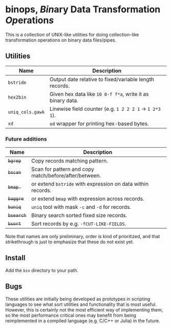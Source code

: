 # binops, *Bin*ary Data Transformation *Op*eration*s*

This is a collection of UNIX-like utilities for doing collection-like
transformation operations on binary data files/pipes.

## Utilities

| Name             | Description |
| ---------------- | ----------- |
| `bstride`        | Output date relative to fixed/variable length records.
| `hex2bin`        | Given hex data like `10 0-f f*a`, write it as binary data.
| `uniq_cols.gawk` | Linewise field counter (e.g. `1 2 2 2 1` -> `1 2*3 1`).
| `xd`             | `od` wrapper for printing hex-based bytes.

### Future additions

| Name          | Description |
| ------------- | ----------- |
| ~~`bgrep`~~   | Copy records matching pattern.
| ~~`bscan`~~   | Scan for pattern and copy match/before/after/between.
| ~~`bmap `~~   | or extend `bstride` with expression on data within records.
| ~~`baggre`~~  | or extend `bmap` with expression across records.
| ~~`buniq`~~   | `uniq` tool with mask `-c` and `-d` for records.
| ~~`bsearch`~~ | Binary search sorted fixed size records.
| ~~`bsort`~~   | Sort records by e.g. `-fCUT-LIKE-FIELDS`.

Note that names are only preliminary, order is kind of prioritized, and that
strikethrough is just to emphasize that these do not exist yet.

## Install

Add the `bin` directory to your path.

## Bugs

These utilities are initially being developed as prototypes in scripting
languages to see what sort utilities and functionality that is most useful.
However, this is certainly not the most efficient way of implementing them, so
the most performance critical ones may benefit from being reimplemented in a
compiled language (e.g. C/C++ or Julia) in the future.
